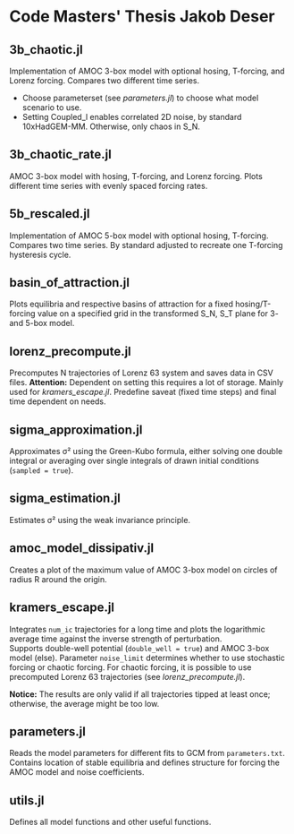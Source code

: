 # Code Masters' Thesis Jakob Deser

## 3b_chaotic.jl
Implementation of AMOC 3-box model with optional hosing, T-forcing, and Lorenz forcing. Compares two different time series.

- Choose parameterset (see *parameters.jl*) to choose what model scenario to use.
- Setting Coupled_l enables correlated 2D noise, by standard 10xHadGEM-MM. Otherwise, only chaos in S_N.

## 3b_chaotic_rate.jl
AMOC 3-box model with hosing, T-forcing, and Lorenz forcing. Plots different time series with evenly spaced forcing rates.

## 5b_rescaled.jl
Implementation of AMOC 5-box model with optional hosing, T-forcing. Compares two time series. By standard adjusted to recreate one T-forcing hysteresis cycle.

## basin_of_attraction.jl
Plots equilibria and respective basins of attraction for a fixed hosing/T-forcing value on a specified grid in the transformed S_N, S_T plane for 3- and 5-box model.

## lorenz_precompute.jl
Precomputes N trajectories of Lorenz 63 system and saves data in CSV files. **Attention:** Dependent on setting this requires a lot of storage. Mainly used for *kramers_escape.jl*. Predefine saveat (fixed time steps) and final time dependent on needs.

## sigma_approximation.jl
Approximates σ² using the Green-Kubo formula, either solving one double integral or averaging over single integrals of drawn initial conditions (`sampled = true`).

## sigma_estimation.jl
Estimates σ² using the weak invariance principle.

## amoc_model_dissipativ.jl
Creates a plot of the maximum value of AMOC 3-box model on circles of radius R around the origin.

## kramers_escape.jl
Integrates `num_ic` trajectories for a long time and plots the logarithmic average time against the inverse strength of perturbation.  
Supports double-well potential (`double_well = true`) and AMOC 3-box model (else). Parameter `noise_limit` determines whether to use stochastic forcing or chaotic forcing. For chaotic forcing, it is possible to use precomputed Lorenz 63 trajectories (see *lorenz_precompute.jl*).  

**Notice:** The results are only valid if all trajectories tipped at least once; otherwise, the average might be too low.

## parameters.jl
Reads the model parameters for different fits to GCM from `parameters.txt`. Contains location of stable equilibria and defines structure for forcing the AMOC model and noise coefficients.

## utils.jl
Defines all model functions and other useful functions.
